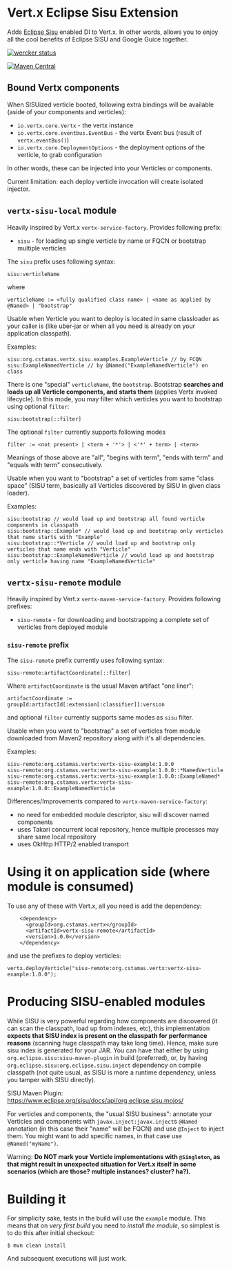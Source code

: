 # Vert.x Eclipse Sisu Extension

Adds [Eclipse Sisu](https://www.eclipse.org/sisu/) enabled DI to Vert.x. In other words, allows you to enjoy
all the cool benefits of Eclipse SISU and Google Guice together.

[![wercker status](https://app.wercker.com/status/623418de74cd5f685731891a074af71d/m "wercker status")](https://app.wercker.com/project/bykey/623418de74cd5f685731891a074af71d)

[![Maven Central](https://maven-badges.herokuapp.com/maven-central/org.cstamas.vertx/vertx-sisu/badge.svg)](https://maven-badges.herokuapp.com/maven-central/org.cstamas.vertx/vertx-sisu)


## Bound Vertx components

When SISUized verticle booted, following extra bindings will be available (aside of your components and verticles):

* `io.vertx.core.Vertx` - the vertx instance
* `io.vertx.core.eventbus.EventBus` - the vertx Event bus (result of `vertx.eventBus()`)
* `io.vertx.core.DeploymentOptions` - the deployment options of the verticle, to grab configuration

In other words, these can be injected into your Verticles or components.

Current limitation: each deploy verticle invocation will create isolated
injector.

## `vertx-sisu-local` module

Heavily inspired by Vert.x `vertx-service-factory`. Provides following prefix:

* `sisu` - for loading up single verticle by name or FQCN or bootstrap multiple verticles

The `sisu` prefix uses following syntax:

```
sisu:verticleName
```

where

```
verticleName := <fully qualified class name> | <name as applied by @Named> | "bootstrap"
```

Usable when Verticle you want to deploy is located in same classloader as your caller is (like uber-jar or
when all you need is already on your application classpath).

Examples:

```
sisu:org.cstamas.vertx.sisu.examples.ExampleVerticle // by FCQN
sisu:ExampleNamedVerticle // by @Named("ExampleNamedVerticle") on class
```

There is one "special" `verticleName`, the `bootstrap`. Bootstrap **searches and loads up all Verticle components,
and starts them** (applies Vertx invoked lifecycle). In this mode, you may filter which verticles you
want to bootstrap using optional `filter`:

```
sisu:bootstrap[::filter]
```

The optional `filter` currently supports following modes

```
filter := <not present> | <term + '*'> | <'*' + term> | <term>
```

Meanings of those above are "all", "begins with term", "ends with term" and "equals with term" consecutively.

Usable when you want to "bootstrap" a set of verticles from same "class space" (SISU term, basically all Verticles
discovered by SISU in given class loader).

Examples:

```
sisu:bootstrap // would load up and bootstrap all found verticle components in classpath
sisu:bootstrap::Example* // would load up and bootstrap only verticles that name starts with "Example"
sisu:bootstrap::*Verticle // would load up and bootstrap only verticles that name ends with "Verticle"
sisu:bootstrap::ExampleNamedVerticle // would load up and bootstrap only verticle having name "ExampleNamedVerticle"
```


## `vertx-sisu-remote` module

Heavily inspired by Vert.x `vertx-maven-service-factory`. Provides following prefixes:

* `sisu-remote` - for downloading and bootstrapping a complete set of verticles from deployed module

### `sisu-remote` prefix

The `sisu-remote` prefix currently uses following syntax:

```
sisu-remote:artifactCoordinate[::filter]
```
Where `artifactCoordinate` is the usual Maven artifact "one liner":

```
artifactCoordinate := groupId:artifactId[:extension[:classifier]]:version
```
and optional `filter` currently supports same modes as `sisu` filter.

Usable when you want to "bootstrap" a set of verticles from module downloaded from Maven2 repository along with it's
all dependencies.

Examples:
```
sisu-remote:org.cstamas.vertx:vertx-sisu-example:1.0.0
sisu-remote:org.cstamas.vertx:vertx-sisu-example:1.0.0::*NamedVerticle
sisu-remote:org.cstamas.vertx:vertx-sisu-example:1.0.0::ExampleNamed*
sisu-remote:org.cstamas.vertx:vertx-sisu-example:1.0.0::ExampleNamedVerticle
```

Differences/Improvements compared to `vertx-maven-service-factory`:
* no need for embedded module descriptor, sisu will discover named components
* uses Takari concurrent local repository, hence multiple processes may share same local repository
* uses OkHttp HTTP/2 enabled transport

# Using it on application side (where module is consumed)

To use any of these with Vert.x, all you need is add the dependency:

```
    <dependency>
      <groupId>org.cstamas.vertx</groupId>
      <artifactId>vertx-sisu-remote</artifactId>
      <version>1.0.0</version>
    </dependency>
```

and use the prefixes to deploy verticles:

```
vertx.deployVerticle("sisu-remote:org.cstamas.vertx:vertx-sisu-example:1.0.0");
```

# Producing SISU-enabled modules

While SISU is very powerful regarding how components are discovered (it can scan the classpath, load up from indexes,
etc), this implementation **expects that SISU index is present on the classpath for performance reasons** (scanning
huge classpath may take long time). Hence, make sure sisu index is generated for your JAR. You can have that
either by using `org.eclipse.sisu:sisu-maven-plugin` in build (preferred), or, by having
`org.eclipse.sisu:org.eclipse.sisu.inject` dependency on compile classpath (not quite usual, as SISU is more a
runtime dependency, unless you tamper with SISU directly).

SISU Maven Plugin:
https://www.eclipse.org/sisu/docs/api/org.eclipse.sisu.mojos/

For verticles and components, the "usual SISU business": annotate your Verticles and components with
`javax.inject:javax.inject`s `@Named` annotation (in this case their "name" will be FQCN) and use `@Inject` to
inject them. You might want to add specific names, in that case use `@Named("myName")`.

Warning: **Do NOT mark your Verticle implementations with `@Singleton`, as that might result in unexpected
situation for Vert.x itself in some scenarios (which are those? multiple instances? cluster? ha?).**

# Building it

For simplicity sake, tests in the build will use the `example` module. This means that on _very first build_ you need
to _install the module_, so simplest is to do this after initial checkout:

```
$ mvn clean install
```

And subsequent executions will just work.
